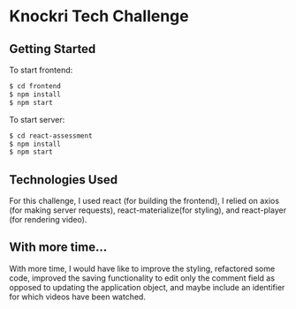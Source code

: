 # Knockri Tech Challenge
## Getting Started
To start frontend:
```sh
$ cd frontend
$ npm install
$ npm start
```
To start server:
```sh
$ cd react-assessment
$ npm install
$ npm start
```
## Technologies Used
For this challenge, I used react (for building the frontend), I relied on axios (for making server requests), react-materialize(for styling), and react-player (for rendering video). 

## With more time...
With more time, I would have like to improve the styling, refactored some code, improved the saving functionality to edit only the comment field as opposed to updating the application object, and maybe include an identifier for which videos have been watched.
